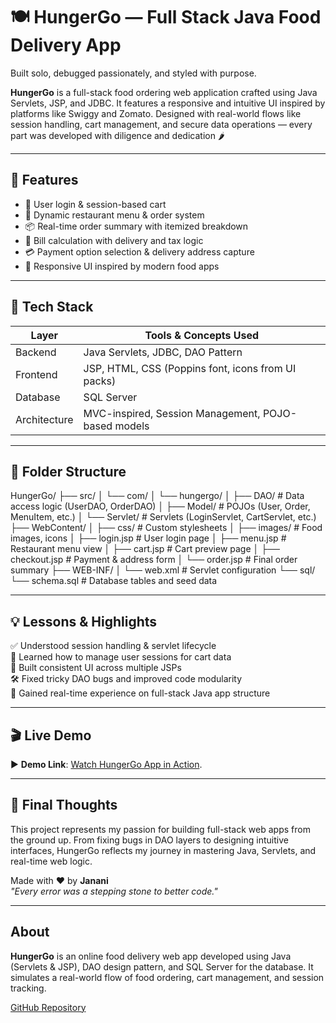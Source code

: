 # 🍽️ HungerGo — Full Stack Java Food Delivery App

Built solo, debugged passionately, and styled with purpose.

**HungerGo** is a full-stack food ordering web application crafted using Java Servlets, JSP, and JDBC. It features a responsive and intuitive UI inspired by platforms like Swiggy and Zomato. Designed with real-world flows like session handling, cart management, and secure data operations — every part was developed with diligence and dedication 🌶️

---

## 🚀 Features

- 👤 User login & session-based cart
- 🛒 Dynamic restaurant menu & order system
- 📦 Real-time order summary with itemized breakdown
- 🧾 Bill calculation with delivery and tax logic
- 💳 Payment option selection & delivery address capture
- 📱 Responsive UI inspired by modern food apps

---

## 🧰 Tech Stack

| Layer      | Tools & Concepts Used                                  |
|------------|--------------------------------------------------------|
| Backend    | Java Servlets, JDBC, DAO Pattern                       |
| Frontend   | JSP, HTML, CSS (Poppins font, icons from UI packs)     |
| Database   | SQL Server                                             |
| Architecture | MVC-inspired, Session Management, POJO-based models |

---

## 📁 Folder Structure
HungerGo/
├── src/
│ └── com/
│ └── hungergo/
│ ├── DAO/ # Data access logic (UserDAO, OrderDAO)
│ ├── Model/ # POJOs (User, Order, MenuItem, etc.)
│ └── Servlet/ # Servlets (LoginServlet, CartServlet, etc.)
├── WebContent/
│ ├── css/ # Custom stylesheets
│ ├── images/ # Food images, icons
│ ├── login.jsp # User login page
│ ├── menu.jsp # Restaurant menu view
│ ├── cart.jsp # Cart preview page
│ ├── checkout.jsp # Payment & address form
│ └── order.jsp # Final order summary
├── WEB-INF/
│ └── web.xml # Servlet configuration
└── sql/
└── schema.sql # Database tables and seed data 


---

## 💡 Lessons & Highlights

✅ Understood session handling & servlet lifecycle  
🧠 Learned how to manage user sessions for cart data  
🎨 Built consistent UI across multiple JSPs  
🛠️ Fixed tricky DAO bugs and improved code modularity  
🌱 Gained real-time experience on full-stack Java app structure  

---

## 🎬 Live Demo

▶️ **Demo Link**: [Watch HungerGo App in Action](https://drive.google.com/file/d/16eXvMQm-GPNX8RKQZmy2MD7DmhddVxgp/view?usp=drivesdk ).

---

## 🌈 Final Thoughts

This project represents my passion for building full-stack web apps from the ground up. From fixing bugs in DAO layers to designing intuitive interfaces, HungerGo reflects my journey in mastering Java, Servlets, and real-time web logic.

Made with ❤️ by **Janani**  
_"Every error was a stepping stone to better code."_

---

## About

**HungerGo** is an online food delivery web app developed using Java (Servlets & JSP), DAO design pattern, and SQL Server for the database. It simulates a real-world flow of food ordering, cart management, and session tracking.

[GitHub Repository](https://github.com/Janani-37/HungerGo)

